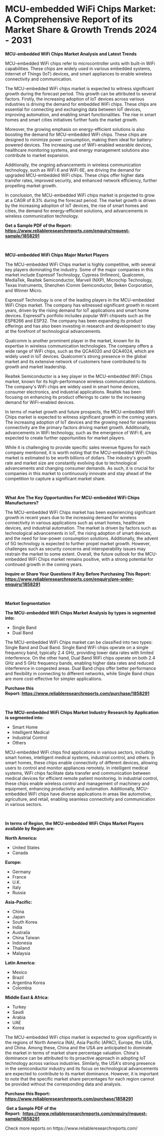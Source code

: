 <p><h1>MCU-embedded WiFi Chips Market: A Comprehensive Report of its Market Share & Growth Trends 2024 - 2031</h1></p><p><strong>MCU-embedded WiFi Chips Market Analysis and Latest Trends</strong></p>
<p><p>MCU-embedded WiFi chips refer to microcontroller units with built-in WiFi capabilities. These chips are widely used in various embedded systems, Internet of Things (IoT) devices, and smart appliances to enable wireless connectivity and communication.</p><p>The MCU-embedded WiFi chips market is expected to witness significant growth during the forecast period. This growth can be attributed to several factors. Firstly, the increasing adoption of IoT devices across various industries is driving the demand for embedded WiFi chips. These chips are essential for connecting and exchanging data between IoT devices, improving automation, and enabling smart functionalities. The rise in smart homes and smart cities initiatives further fuels the market growth.</p><p>Moreover, the growing emphasis on energy-efficient solutions is also boosting the demand for MCU-embedded WiFi chips. These chips are designed to minimize power consumption, making them ideal for battery-powered devices. The increasing use of WiFi-enabled wearable devices, healthcare monitoring systems, and energy management solutions also contribute to market expansion.</p><p>Additionally, the ongoing advancements in wireless communication technology, such as WiFi 6 and WiFi 6E, are driving the demand for upgraded MCU-embedded WiFi chips. These chips offer higher data transfer rates, improved security, and enhanced network efficiency, further propelling market growth.</p><p>In conclusion, the MCU-embedded WiFi chips market is projected to grow at a CAGR of 8.3% during the forecast period. The market growth is driven by the increasing adoption of IoT devices, the rise of smart homes and cities, the demand for energy-efficient solutions, and advancements in wireless communication technology.</p></p>
<p><strong>Get a Sample PDF of the Report:&nbsp; <a href="https://www.reliableresearchreports.com/enquiry/request-sample/1858291">https://www.reliableresearchreports.com/enquiry/request-sample/1858291</a></strong></p>
<p>&nbsp;</p>
<p><strong>MCU-embedded WiFi Chips Major Market Players</strong></p>
<p><p>The MCU-embedded WiFi Chips market is highly competitive, with several key players dominating the industry. Some of the major companies in this market include Espressif Technology, Cypress (Infineon), Qualcomm, MediaTek, Realtek Semiconductor, Marvell (NXP), Microchip Technology, Texas Instruments, Shenzhen iComm Semiconductor, Beken Corporation, and Winner Micro. </p><p>Espressif Technology is one of the leading players in the MCU-embedded WiFi Chips market. The company has witnessed significant growth in recent years, driven by the rising demand for IoT applications and smart home devices. Espressif's portfolio includes popular WiFi chipsets such as the ESP8266 and ESP32. The company has been expanding its product offerings and has also been investing in research and development to stay at the forefront of technological advancements.</p><p>Qualcomm is another prominent player in the market, known for its expertise in wireless communication technologies. The company offers a wide range of WiFi chips, such as the QCA4020 and QCA4024, which are widely used in IoT devices. Qualcomm's strong presence in the global market and its extensive network of customers have contributed to its growth and market leadership.</p><p>Realtek Semiconductor is a key player in the MCU-embedded WiFi Chips market, known for its high-performance wireless communication solutions. The company's WiFi chips are widely used in smart home devices, consumer electronics, and industrial applications. Realtek has been focusing on enhancing its product offerings to cater to the increasing demand for WiFi-enabled devices.</p><p>In terms of market growth and future prospects, the MCU-embedded WiFi Chips market is expected to witness significant growth in the coming years. The increasing adoption of IoT devices and the growing need for seamless connectivity are the primary factors driving market growth. Additionally, advancements in WiFi technology, such as the emergence of WiFi 6, are expected to create further opportunities for market players.</p><p>While it is challenging to provide specific sales revenue figures for each company mentioned, it is worth noting that the MCU-embedded WiFi Chips market is estimated to be worth billions of dollars. The industry's growth rate and market size are constantly evolving due to technological advancements and changing consumer demands. As such, it is crucial for companies in this market to continuously innovate and stay ahead of the competition to capture a significant market share.</p></p>
<p>&nbsp;</p>
<p><strong>What Are The Key Opportunities For MCU-embedded WiFi Chips Manufacturers?</strong></p>
<p><p>The MCU-embedded WiFi Chips market has been experiencing significant growth in recent years due to the increasing demand for wireless connectivity in various applications such as smart homes, healthcare devices, and industrial automation. The market is driven by factors such as technological advancements in IoT, the rising adoption of smart devices, and the need for low-power consumption solutions. Additionally, the advent of 5G technology is expected to further propel market growth. However, challenges such as security concerns and interoperability issues may restrain the market to some extent. Overall, the future outlook for the MCU-embedded WiFi Chips market remains positive, with a strong potential for continued growth in the coming years.</p></p>
<p><strong>Inquire or Share Your Questions If Any Before Purchasing This Report: <a href="https://www.reliableresearchreports.com/enquiry/pre-order-enquiry/1858291">https://www.reliableresearchreports.com/enquiry/pre-order-enquiry/1858291</a></strong></p>
<p>&nbsp;</p>
<p><strong>Market Segmentation</strong></p>
<p><strong>The MCU-embedded WiFi Chips Market Analysis by types is segmented into:</strong></p>
<p><ul><li>Single Band</li><li>Dual Band</li></ul></p>
<p><p>The MCU-embedded WiFi Chips market can be classified into two types: Single Band and Dual Band. Single Band WiFi chips operate on a single frequency band, typically 2.4 GHz, providing lower data rates with limited interference. On the other hand, Dual Band WiFi chips operate on both 2.4 GHz and 5 GHz frequency bands, enabling higher data rates and reduced interference in congested areas. Dual Band chips offer better performance and flexibility in connecting to different networks, while Single Band chips are more cost-effective for simpler applications.</p></p>
<p><strong>Purchase this Report:&nbsp;<a href="https://www.reliableresearchreports.com/purchase/1858291">https://www.reliableresearchreports.com/purchase/1858291</a></strong></p>
<p>&nbsp;</p>
<p><strong>The MCU-embedded WiFi Chips Market Industry Research by Application is segmented into:</strong></p>
<p><ul><li>Smart Home</li><li>Intelligent Medical</li><li>Industrial Control</li><li>Others</li></ul></p>
<p><p>MCU-embedded WiFi chips find applications in various sectors, including smart homes, intelligent medical systems, industrial control, and others. In smart homes, these chips enable connectivity of different devices, allowing users to control and monitor appliances remotely. In intelligent medical systems, WiFi chips facilitate data transfer and communication between medical devices for efficient remote patient monitoring. In industrial control, these chips enable wireless control and management of machinery and equipment, enhancing productivity and automation. Additionally, MCU-embedded WiFi chips have diverse applications in areas like automotive, agriculture, and retail, enabling seamless connectivity and communication in various sectors.</p></p>
<p>&nbsp;</p>
<p><strong>In terms of Region, the MCU-embedded WiFi Chips Market Players available by Region are:</strong></p>
<p>
    <p> <strong> North America: </strong>
        <ul>
            <li>United States</li>
            <li>Canada</li>
        </ul>
        </p> 
    <p> <strong> Europe: </strong>
        <ul>
            <li>Germany</li>
            <li>France</li>
            <li>U.K.</li>
            <li>Italy</li>
            <li>Russia</li>
        </ul>
        </p> 
    <p> <strong> Asia-Pacific: </strong>
        <ul>
            <li>China</li>
            <li>Japan</li>
            <li>South Korea</li>
            <li>India</li>
            <li>Australia</li>
            <li>China Taiwan</li>
            <li>Indonesia</li>
            <li>Thailand</li>
            <li>Malaysia</li>
        </ul>
        </p> 
    <p> <strong> Latin America: </strong>
        <ul>
            <li>Mexico</li>
            <li>Brazil</li>
            <li>Argentina Korea</li>
            <li>Colombia</li>
        </ul>
        </p> 
    <p> <strong> Middle East & Africa: </strong>
        <ul>
            <li>Turkey</li>
            <li>Saudi</li>
            <li>Arabia</li>
            <li>UAE</li>
            <li>Korea</li>
        </ul>
    </p>
    </p>
<p><p>The MCU-embedded WiFi chips market is expected to grow significantly in the regions of North America (NA), Asia Pacific (APAC), Europe, the USA, and China. Among these, China and the USA are anticipated to dominate the market in terms of market share percentage valuation. China's dominance can be attributed to its proactive approach in adopting IoT technology across various industries. Similarly, the USA's strong presence in the semiconductor industry and its focus on technological advancements are expected to contribute to its market dominance. However, it is important to note that the specific market share percentages for each region cannot be provided without the corresponding data and analysis.</p></p>
<p><strong>Purchase this Report: <a href="https://www.reliableresearchreports.com/purchase/1858291">https://www.reliableresearchreports.com/purchase/1858291</a></strong></p>
<p>&nbsp;<strong>Get a Sample PDF of the Report:&nbsp;&nbsp;<a href="https://www.reliableresearchreports.com/enquiry/request-sample/1858291">https://www.reliableresearchreports.com/enquiry/request-sample/1858291</a></strong></p>
<p><strong></strong></p>
<p>Check more reports on https://www.reliableresearchreports.com/</p>